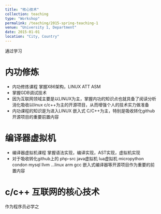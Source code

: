 ```yaml
---
title: "核心技术"
collection: teaching
type: "Workshop"
permalink: /teaching/2015-spring-teaching-1
venue: "University 1, Department"
date: 2015-01-01
location: "City, Country"
---
```


通过学习    
# 内功修炼
-  内功修炼课程  掌握X86架构，LINUX ATT ASM
-  掌握GDB调试技术
-  因为互联网领域主要是以LINUX为主，掌握内功的知识点也就具备了阅读分析消化吸收以linux c/c++为主的开源项目，从而增强个人的技术实力做准备
-  内功课程的知识是为进入LINUX 嵌入式 C/C++为主，特别是吸收转化github 开源项目的重要前置内容

# 编译器虚拟机   
- 编译器虚拟机课程 掌握语法实现，编译实现，AST实现，虚拟机实现
- 对于吸收转化github上的 php-src java虚拟机  lua虚拟机  micropython  condon mysql llvm ...linux arm gcc 嵌入式编译器等开源项目作为重要的前置内容

# c/c++ 互联网的核心技术  
作为程序员必学之  

  
